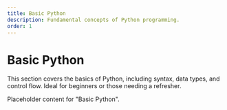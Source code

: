 ```yaml
---
title: Basic Python
description: Fundamental concepts of Python programming.
order: 1
---
```


# Basic Python

This section covers the basics of Python, including syntax, data types, and control flow.
Ideal for beginners or those needing a refresher.

Placeholder content for "Basic Python".
